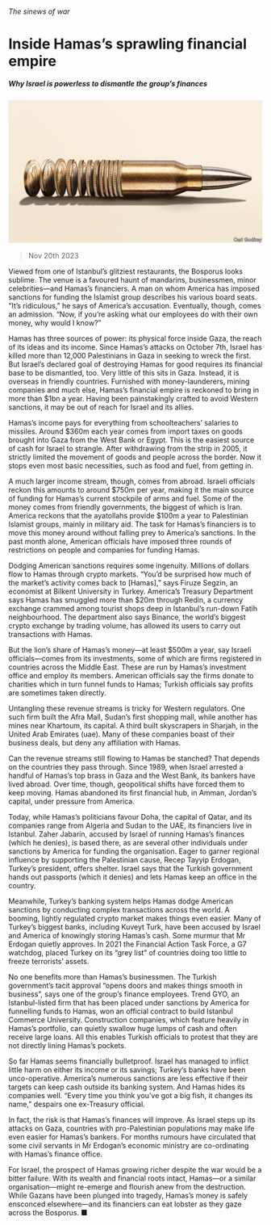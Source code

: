###### The sinews of war

# Inside Hamas’s sprawling financial empire 

##### Why Israel is powerless to dismantle the group’s finances 

![image](images/20231125_FND001.jpg) 

> Nov 20th 2023 

Viewed from one of Istanbul’s glitziest restaurants, the Bosporus looks sublime. The venue is a favoured haunt of mandarins, businessmen, minor celebrities—and Hamas’s financiers. A man on whom America has imposed sanctions for funding the Islamist group describes his various board seats. “It’s ridiculous,” he says of America’s accusation. Eventually, though, comes an admission. “Now, if you’re asking what our employees do with their own money, why would I know?”

Hamas has three sources of power: its physical force inside Gaza, the reach of its ideas and its income. Since Hamas’s attacks on October 7th, Israel has killed more than 12,000 Palestinians in Gaza in seeking to wreck the first. But Israel’s declared goal of destroying Hamas for good requires its financial base to be dismantled, too. Very little of this sits in Gaza. Instead, it is overseas in friendly countries. Furnished with money-launderers, mining companies and much else, Hamas’s financial empire is reckoned to bring in more than $1bn a year. Having been painstakingly crafted to avoid Western sanctions, it may be out of reach for Israel and its allies.

Hamas’s income pays for everything from schoolteachers’ salaries to missiles. Around $360m each year comes from import taxes on goods brought into Gaza from the West Bank or Egypt. This is the easiest source of cash for Israel to strangle. After withdrawing from the strip in 2005, it strictly limited the movement of goods and people across the border. Now it stops even most basic necessities, such as food and fuel, from getting in.

A much larger income stream, though, comes from abroad. Israeli officials reckon this amounts to around $750m per year, making it the main source of funding for Hamas’s current stockpile of arms and fuel. Some of the money comes from friendly governments, the biggest of which is Iran. America reckons that the ayatollahs provide $100m a year to Palestinian Islamist groups, mainly in military aid. The task for Hamas’s financiers is to move this money around without falling prey to America’s sanctions. In the past month alone, American officials have imposed three rounds of restrictions on people and companies for funding Hamas.

Dodging American sanctions requires some ingenuity. Millions of dollars flow to Hamas through crypto markets. “You’d be surprised how much of the market’s activity comes back to [Hamas],” says Firuze Segzin, an economist at Bilkent University in Turkey. America’s Treasury Department says Hamas has smuggled more than $20m through Redin, a currency exchange crammed among tourist shops deep in Istanbul’s run-down Fatih neighbourhood. The department also says Binance, the world’s biggest crypto exchange by trading volume, has allowed its users to carry out transactions with Hamas.

But the lion’s share of Hamas’s money—at least $500m a year, say Israeli officials—comes from its investments, some of which are firms registered in countries across the Middle East. These are run by Hamas’s investment office and employ its members. American officials say the firms donate to charities which in turn funnel funds to Hamas; Turkish officials say profits are sometimes taken directly.

Untangling these revenue streams is tricky for Western regulators. One such firm built the Afra Mall, Sudan’s first shopping mall, while another has mines near Khartoum, its capital. A third built skyscrapers in Sharjah, in the United Arab Emirates (uae). Many of these companies boast of their business deals, but deny any affiliation with Hamas.

Can the revenue streams still flowing to Hamas be stanched? That depends on the countries they pass through. Since 1989, when Israel arrested a handful of Hamas’s top brass in Gaza and the West Bank, its bankers have lived abroad. Over time, though, geopolitical shifts have forced them to keep moving. Hamas abandoned its first financial hub, in Amman, Jordan’s capital, under pressure from America.

Today, while Hamas’s politicians favour Doha, the capital of Qatar, and its companies range from Algeria and Sudan to the UAE, its financiers live in Istanbul. Zaher Jabarin, accused by Israel of running Hamas’s finances (which he denies), is based there, as are several other individuals under sanctions by America for funding the organisation. Eager to garner regional influence by supporting the Palestinian cause, Recep Tayyip Erdogan, Turkey’s president, offers shelter. Israel says that the Turkish government hands out passports (which it denies) and lets Hamas keep an office in the country. 

Meanwhile, Turkey’s banking system helps Hamas dodge American sanctions by conducting complex transactions across the world. A booming, lightly regulated crypto market makes things even easier. Many of Turkey’s biggest banks, including Kuveyt Turk, have been accused by Israel and America of knowingly storing Hamas’s cash. Some murmur that Mr Erdogan quietly approves. In 2021 the Financial Action Task Force, a G7 watchdog, placed Turkey on its “grey list” of countries doing too little to freeze terrorists’ assets.

No one benefits more than Hamas’s businessmen. The Turkish government’s tacit approval “opens doors and makes things smooth in business”, says one of the group’s finance employees. Trend GYO, an Istanbul-listed firm that has been placed under sanctions by America for funnelling funds to Hamas, won an official contract to build Istanbul Commerce University. Construction companies, which feature heavily in Hamas’s portfolio, can quietly swallow huge lumps of cash and often receive large loans. All this enables Turkish officials to protest that they are not directly lining Hamas’s pockets.

So far Hamas seems financially bulletproof. Israel has managed to inflict little harm on either its income or its savings; Turkey’s banks have been unco-operative. America’s numerous sanctions are less effective if their targets can keep cash outside its banking system. And Hamas hides its companies well. “Every time you think you’ve got a big fish, it changes its name,” despairs one ex-Treasury official.

In fact, the risk is that Hamas’s finances will improve. As Israel steps up its attacks on Gaza, countries with pro-Palestinian populations may make life even easier for Hamas’s bankers. For months rumours have circulated that some civil servants in Mr Erdogan’s economic ministry are co-ordinating with Hamas’s finance office.

For Israel, the prospect of Hamas growing richer despite the war would be a bitter failure. With its wealth and financial roots intact, Hamas—or a similar organisation—might re-emerge and flourish anew from the destruction. While Gazans have been plunged into tragedy, Hamas’s money is safely ensconced elsewhere—and its financiers can eat lobster as they gaze across the Bosporus. ■


